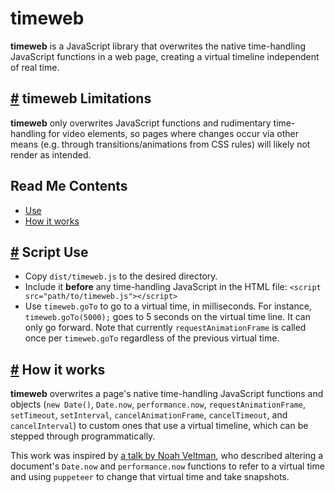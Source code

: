 # timeweb
**timeweb** is a JavaScript library that overwrites the native time-handling JavaScript functions in a web page, creating a virtual timeline independent of real time.

## <a name="limitations" href="#limitations">#</a> **timeweb** Limitations
**timeweb** only overwrites JavaScript functions and rudimentary time-handling for video elements, so pages where changes occur via other means (e.g. through transitions/animations from CSS rules) will likely not render as intended.

## Read Me Contents
* [Use](#use)
* [How it works](#how-it-works)

## <a name="use" href="#use">#</a> Script Use
* Copy `dist/timeweb.js` to the desired directory.
* Include it **before** any time-handling JavaScript in the HTML file:
  `<script src="path/to/timeweb.js"></script>`
* Use `timeweb.goTo` to go to a virtual time, in milliseconds. For instance, `timeweb.goTo(5000);` goes to 5 seconds on the virtual time line. It can only go forward. Note that currently `requestAnimationFrame` is called once per `timeweb.goTo` regardless of the previous virtual time.

## <a name="how-it-works" href="#how-it-works">#</a> How it works
**timeweb** overwrites a page's native time-handling JavaScript functions and objects (`new Date()`, `Date.now`, `performance.now`, `requestAnimationFrame`, `setTimeout`, `setInterval`, `cancelAnimationFrame`, `cancelTimeout`, and `cancelInterval`) to custom ones that use a virtual timeline, which can be stepped through programmatically.

This work was inspired by [a talk by Noah Veltman](https://github.com/veltman/d3-unconf), who described altering a document's `Date.now` and `performance.now` functions to refer to a virtual time and using `puppeteer` to change that virtual time and take snapshots.